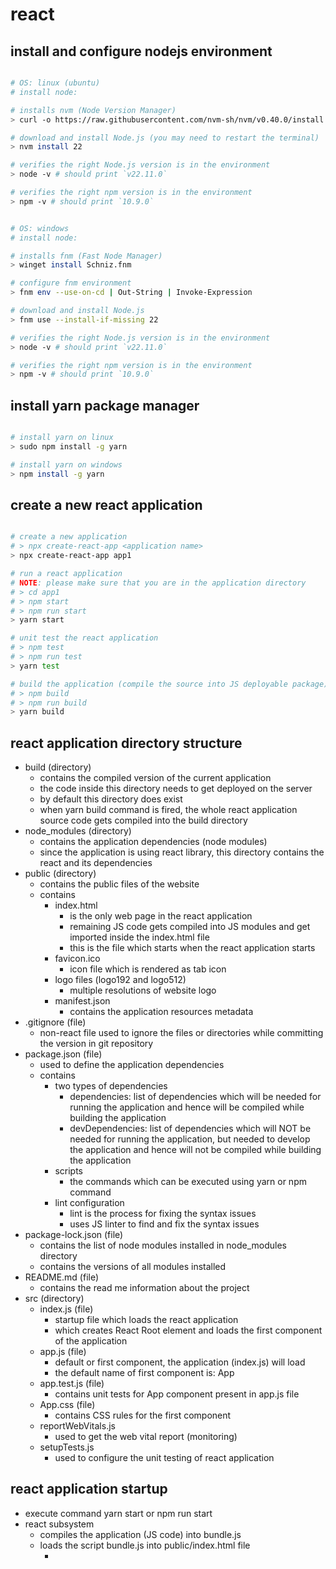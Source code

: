 # react

## install and configure nodejs environment

```bash

# OS: linux (ubuntu)
# install node:

# installs nvm (Node Version Manager)
> curl -o https://raw.githubusercontent.com/nvm-sh/nvm/v0.40.0/install.sh | bash

# download and install Node.js (you may need to restart the terminal)
> nvm install 22

# verifies the right Node.js version is in the environment
> node -v # should print `v22.11.0`

# verifies the right npm version is in the environment
> npm -v # should print `10.9.0`


# OS: windows
# install node:

# installs fnm (Fast Node Manager)
> winget install Schniz.fnm

# configure fnm environment
> fnm env --use-on-cd | Out-String | Invoke-Expression

# download and install Node.js
> fnm use --install-if-missing 22

# verifies the right Node.js version is in the environment
> node -v # should print `v22.11.0`

# verifies the right npm version is in the environment
> npm -v # should print `10.9.0`

```

## install yarn package manager

```bash

# install yarn on linux
> sudo npm install -g yarn

# install yarn on windows
> npm install -g yarn

```

## create a new react application

```bash

# create a new application
# > npx create-react-app <application name>
> npx create-react-app app1

# run a react application
# NOTE: please make sure that you are in the application directory
# > cd app1
# > npm start
# > npm run start
> yarn start

# unit test the react application
# > npm test
# > npm run test
> yarn test

# build the application (compile the source into JS deployable package)
# > npm build
# > npm run build
> yarn build

```

## react application directory structure

- build (directory)
  - contains the compiled version of the current application
  - the code inside this directory needs to get deployed on the server
  - by default this directory does exist
  - when yarn build command is fired, the whole react application source code gets compiled into the build directory
- node_modules (directory)
  - contains the application dependencies (node modules)
  - since the application is using react library, this directory contains the react and its dependencies
- public (directory)
  - contains the public files of the website
  - contains
    - index.html
      - is the only web page in the react application
      - remaining JS code gets compiled into JS modules and get imported inside the index.html file
      - this is the file which starts when the react application starts
    - favicon.ico
      - icon file which is rendered as tab icon
    - logo files (logo192 and logo512)
      - multiple resolutions of website logo
    - manifest.json
      - contains the application resources metadata
- .gitignore (file)
  - non-react file used to ignore the files or directories while committing the version in git repository
- package.json (file)
  - used to define the application dependencies
  - contains
    - two types of dependencies
      - dependencies: list of dependencies which will be needed for running the application and hence will be compiled while building the application
      - devDependencies: list of dependencies which will NOT be needed for running the application, but needed to develop the application and hence will not be compiled while building the application
    - scripts
      - the commands which can be executed using yarn or npm command
    - lint configuration
      - lint is the process for fixing the syntax issues
      - uses JS linter to find and fix the syntax issues
- package-lock.json (file)
  - contains the list of node modules installed in node_modules directory
  - contains the versions of all modules installed
- README.md (file)
  - contains the read me information about the project
- src (directory)
  - index.js (file)
    - startup file which loads the react application
    - which creates React Root element and loads the first component of the application
  - app.js (file)
    - default or first component, the application (index.js) will load
    - the default name of first component is: App
  - app.test.js (file)
    - contains unit tests for App component present in app.js file
  - App.css (file)
    - contains CSS rules for the first component
  - reportWebVitals.js
    - used to get the web vital report (monitoring)
  - setupTests.js
    - used to configure the unit testing of react application

## react application startup

- execute command yarn start or npm run start
- react subsystem
  - compiles the application (JS code) into bundle.js
  - loads the script bundle.js into public/index.html file
    - <script src="/static/bundle.js">
  - loads the contents of index.css into public/index.html file
    - <style>contents of index.css</style>
  - starts a lite server instance on port 3000
  - loads the updated index.html inside the lite server
  - starts executing the code in index.html
  - which
    - finds an element with id as root and creates it as react root
    - the react root element is used to load the whole react application (component by component)
    - loads the first component named App inside the react root
    - the component App is a functional component which renders default UI
    - finally the UI starts appearing on the web browser

```javascript
// this line will create a DOM for react with the (div) element whose id is root
// this root element or DOM is used to manipulate the react component(s)
const root = ReactDOM.createRoot(document.getElementById('root'))

// this line will create html h1 tag object
const h1 = React.createElement(
  'h1', // tag to be created
  { className: 'h1' }, // properties
  'This is my h1 element' // contentsx
)

// this line will render the h1 tag created earlier in browser
root.render(h1)
```

## component

- react component is a function or class which has
  - code to render UI
  - code to handle the logic (UI elements)
- used as reusable entity
- react website is a collection of reusable components
- component can be as small as a single item or as big as a whole page
- a bigger component (like a page) can be created by combing smaller components
- types

  - class component
    - deprecated
  - functional component

    - a component created using a function
    - is faster in performance compared with class component
    - with react hook, now functional component can also maintain its state
    - a function which returns GUI design using jsx syntax

    ```javascript
    function App() {
      return <div> Welcome to first component </div>
    }
    ```

- difference between class component and functional component before react 16.8 version
  - class component by default maintains its state using state object and hence these components are known as stateful components (stateful component is the one which has a state)
  - functional component by default does not maintain the state and hence its known as stateless component

## props

- object which represents the properties of a component
- it is the only way to send the data from parent to child component
- props can be use only parent to send the data to the child (not vice-a-versa)
- the props object is readonly object (immutable)
  - child component is not allowed to update/modify the props sent by parent
  - even if child updates the value of props, it will not get reflected in parent

```javascript
function Parent() {
  return <div>
    <Child1 property1="value1" property2="value2">
    <Child2 property1="value1" property2="value2">
    <Child3 property1="value1" property2="value2">
  </div>
}
```

```javascript
// props here is an object which has all the properties sent by parent component
function Child1(props) {
  return (
    <div>
      <div>Property1 = {props.property1}</div>
      <div>Property2 = {props.property2}</div>
    </div>
  )
}
```

```javascript
// props here is an object which has all the properties sent by parent component
function Child2(props) {
  const { property1, property2 } = props
  return (
    <div>
      <div>Property1 = {property1}</div>
      <div>Property2 = {property2}</div>
    </div>
  )
}
```

```javascript
// props here is an object which has all the properties sent by parent component
function Child2({ property1, property2 }) {
  return (
    <div>
      <div>Property1 = {property1}</div>
      <div>Property2 = {property2}</div>
    </div>
  )
}
```

## virtual DOM

- is a copy of actual DOM
- used to compare the changes with actual DOM and update the UI accordingly
- manipulating the virtual DOM is faster than actual DOM
- react application performance is better than other frameworks because of the virtual DOM
- process
  - if a component's state is updated, the virtual DOM gets updated first
  - then react compares the virtual DOM with actual DOM and copies only the required changes in the actual DOM
  - this will avoid the whole page reloading and makes the application faster

## state

- render: loading the UI in browser
- need of state
  - react UI gets rendered when the application starts (root.render() in index.js)
  - react UI does not re-render on its own as it is a heavy and time consuming process
  - it has to get triggered to render the UI again
  - the component state is the one which can trigger the rendering of a component UI
- state
  - object created and managed by respective component
  - unlike props, the state object is rewritable (mutable)
  - if state changes, the UI for the component gets re-rendered
  - to add a state inside component
    - create a class component (which by default manages the state using state member)
    - use react hook named useState() in a functional component

## react hook

- a special function which starts with 'use'
- react uses this feature to modify the component dynamically
- types
  - system hooks
    - the hooks/functions provided by React
  - custom hook
    - the user defined hook
- e.g.
  - useState
  - useEffect
  - useMemo
  - useCallback
  - useReducer
  - useContent
- rules
  - always call the react hook outside of any function inside a component
    - must not be used inside loops, functions etc.
  - you can use hooks only within a functional component

### useState()

- react hook used to add state in functional component
- it accepts a parameter which will be the initial value of the state member
- it returns an array with
  - 1: reference to access the value from state object
  - 2: reference of a function to update the value inside the state object
- if the state object changes, only the component UI gets re-render (not the whole page)

```javascript
function Counter() {
  // manage the state
  // a new state member named counter will be added in state object with
  // initial value as 0
  // counter: reference to the position from state object
  // setCounter: reference to a function to update the state of counter member
  const [counter, setCounter] = useState(0)

  const onIncrement = () => {
    // this will trigger the component UI re-render
    setCounter(counter + 1)
  }

  const onDecrement = () => {
    // this will trigger the component UI re-render
    setCounter(counter - 1)
  }

  return (
    <div>
      <button onClick={onIncrement}>increment</button>
      counter = {counter}
      <button onClick={onDecrement}>decrement</button>
    </div>
  )
}
```

## adding external libraries

### bootstrap

- bootstrap is a framework having pre-defined css classes and javascript components
- it is mainly used to make the website responsive
  - which responds to the browser size change events
  - the website may get different look and feel on different devices like desktop, mobile, tablet and large screens
- adding bootstrap to react application

  - add the link and script tags in public/index.html

  ```html
  <html>
    <head>
      <link
        href="https://cdn.jsdelivr.net/npm/bootstrap@5.3.3/dist/css/bootstrap.min.css"
        rel="stylesheet"
        integrity="sha384-QWTKZyjpPEjISv5WaRU9OFeRpok6YctnYmDr5pNlyT2bRjXh0JMhjY6hW+ALEwIH"
        crossorigin="anonymous"
      />

      <script
        src="https://cdn.jsdelivr.net/npm/bootstrap@5.3.3/dist/js/bootstrap.bundle.min.js"
        integrity="sha384-YvpcrYf0tY3lHB60NNkmXc5s9fDVZLESaAA55NDzOxhy9GkcIdslK1eN7N6jIeHz"
        crossorigin="anonymous"
      ></script>
    </head>
  </html>
  ```

## react-router-dom

- install

  ```bash
  # install react router dom
  > yarn add react-router-dom
  ```

- BrowserRouter
  - used to add the routing capability in react application
- Routes
  - collection of routes used in the application
- Route

  - mapping of url path and component

- adding router

```javascript
// index.js

import * as React from 'react'
import { createRoot } from 'react-dom/client'
import App from './App'
import { BrowserRouter } from 'react-router-dom'

const root = createRoot(document.getElementById('root'))
root.render(
  <BrowserRouter>
    <App />
  </BrowserRouter>
)
```

```javascript
// App.js

function App() {
  return (
    <div className='container'>
      <Routes>
        <Route path='screen1' element={<Screen1 />} />
        <Route path='screen2' element={<Screen2 />} />
        <Route path='screen3' element={<Screen3 />} />
        <Route path='screen4' element={<Screen4 />} />
      </Routes>
    </div>
  )
}
```

- navigation

  - switching between the components
  - types

    - static navigation

      - achieved at compile time
      - to achieve this use Link tag

      ```javascript
      function App() {
        return (
          <div>
            <ul>
              <li>
                <Link to='/screen1'>Screen1</Link>
              </li>
              <li>
                <Link to='/screen2'>Screen2</Link>
              </li>
              <li>
                <Link to='/screen3'>Screen3</Link>
              </li>
            </ul>
          </div>
        )
      }
      ```

    - dynamic

## libraries

### client

- react: adds the react runtime
- react-dom: adds the DOM behavior from react
- axios: used to call REST APIs
- react-router-dom: used to add navigation in react application

### express server

- express: used to add express subsystem
- cors: used to enable CORS (Cross Origin Resource Sharing)
- multer: used to upload files
- mysql2: used to add mysql db connection support
- morgan: used to add logging
- jsonwebtoken: used to add JWT implementation
- nodemailer: used to send emails

## asynchronous or parallel programming

- JS support asynchronous programming using promises
- ways to implement promises
  - use Promise() to create a promise object
  - use async and await to create a promise object
- async..await is known as sugar statement (internally it uses promises)
- promise
  - way to execute a parallel code
  - states
    - created
    - success
    - error

## VSCode Extensions

- Auto import
  - https://marketplace.visualstudio.com/items?itemName=NuclleaR.vscode-extension-auto-import
- Auto close tag
  - https://marketplace.visualstudio.com/items?itemName=formulahendry.auto-close-tag
- Auto rename tag
  - https://marketplace.visualstudio.com/items?itemName=formulahendry.auto-rename-tag
- spell checker
  - https://marketplace.visualstudio.com/items?itemName=streetsidesoftware.code-spell-checker
-

